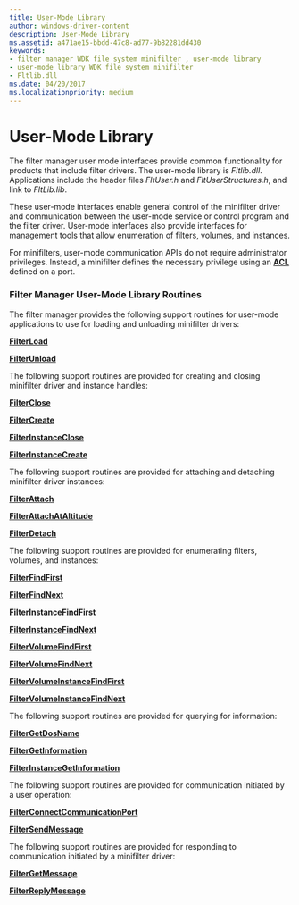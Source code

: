 ```yaml
---
title: User-Mode Library
author: windows-driver-content
description: User-Mode Library
ms.assetid: a471ae15-bbdd-47c8-ad77-9b82281dd430
keywords:
- filter manager WDK file system minifilter , user-mode library
- user-mode library WDK file system minifilter
- Fltlib.dll
ms.date: 04/20/2017
ms.localizationpriority: medium
---
```


# User-Mode Library


The filter manager user mode interfaces provide common functionality for products that include filter drivers. The user-mode library is *Fltlib.dll*. Applications include the header files *FltUser.h* and *FltUserStructures.h*, and link to *FltLib.lib*.

These user-mode interfaces enable general control of the minifilter driver and communication between the user-mode service or control program and the filter driver. User-mode interfaces also provide interfaces for management tools that allow enumeration of filters, volumes, and instances.

For minifilters, user-mode communication APIs do not require administrator privileges. Instead, a minifilter defines the necessary privilege using an [**ACL**](https://msdn.microsoft.com/library/windows/hardware/ff538866) defined on a port.

### <span id="Filter_Manager_User-Mode_Library_Routines"></span><span id="filter_manager_user-mode_library_routines"></span><span id="FILTER_MANAGER_USER-MODE_LIBRARY_ROUTINES"></span>Filter Manager User-Mode Library Routines

The filter manager provides the following support routines for user-mode applications to use for loading and unloading minifilter drivers:

[**FilterLoad**](https://msdn.microsoft.com/library/windows/hardware/ff541504)

[**FilterUnload**](https://msdn.microsoft.com/library/windows/hardware/ff541516)

The following support routines are provided for creating and closing minifilter driver and instance handles:

[**FilterClose**](https://msdn.microsoft.com/library/windows/hardware/ff540453)

[**FilterCreate**](https://msdn.microsoft.com/library/windows/hardware/ff540467)

[**FilterInstanceClose**](https://msdn.microsoft.com/library/windows/hardware/ff540524)

[**FilterInstanceCreate**](https://msdn.microsoft.com/library/windows/hardware/ff540528)

The following support routines are provided for attaching and detaching minifilter driver instances:

[**FilterAttach**](https://msdn.microsoft.com/library/windows/hardware/ff540442)

[**FilterAttachAtAltitude**](https://msdn.microsoft.com/library/windows/hardware/ff540448)

[**FilterDetach**](https://msdn.microsoft.com/library/windows/hardware/ff540475)

The following support routines are provided for enumerating filters, volumes, and instances:

[**FilterFindFirst**](https://msdn.microsoft.com/library/windows/hardware/ff540485)

[**FilterFindNext**](https://msdn.microsoft.com/library/windows/hardware/ff540488)

[**FilterInstanceFindFirst**](https://msdn.microsoft.com/library/windows/hardware/ff540541)

[**FilterInstanceFindNext**](https://msdn.microsoft.com/library/windows/hardware/ff541493)

[**FilterVolumeFindFirst**](https://msdn.microsoft.com/library/windows/hardware/ff541525)

[**FilterVolumeFindNext**](https://msdn.microsoft.com/library/windows/hardware/ff541530)

[**FilterVolumeInstanceFindFirst**](https://msdn.microsoft.com/library/windows/hardware/ff541541)

[**FilterVolumeInstanceFindNext**](https://msdn.microsoft.com/library/windows/hardware/ff541551)

The following support routines are provided for querying for information:

[**FilterGetDosName**](https://msdn.microsoft.com/library/windows/hardware/ff540492)

[**FilterGetInformation**](https://msdn.microsoft.com/library/windows/hardware/ff540500)

[**FilterInstanceGetInformation**](https://msdn.microsoft.com/library/windows/hardware/ff541499)

The following support routines are provided for communication initiated by a user operation:

[**FilterConnectCommunicationPort**](https://msdn.microsoft.com/library/windows/hardware/ff540460)

[**FilterSendMessage**](https://msdn.microsoft.com/library/windows/hardware/ff541513)

The following support routines are provided for responding to communication initiated by a minifilter driver:

[**FilterGetMessage**](https://msdn.microsoft.com/library/windows/hardware/ff540506)

[**FilterReplyMessage**](https://msdn.microsoft.com/library/windows/hardware/ff541508)

 

 




